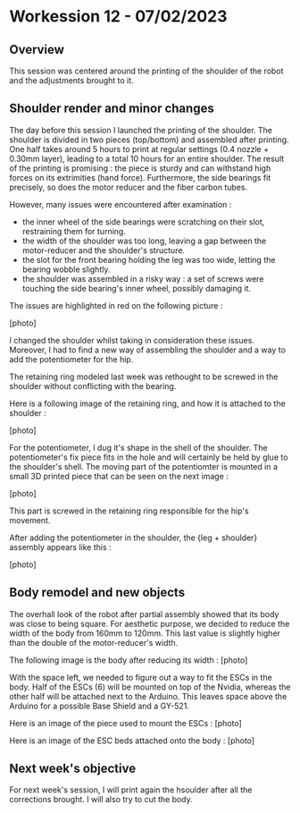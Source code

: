# Workession 12 - 07/02/2023 

## Overview 

This session was centered around the printing of the shoulder of the robot and the adjustments brought to it.

## Shoulder render and minor changes

The day before this session I launched the printing of the shoulder. The shoulder is divided in two pieces (top/bottom) and assembled after printing. 
One half takes around 5 hours to print at regular settings (0.4 nozzle + 0.30mm layer), leading to a total 10 hours for an entire shoulder. 
The result of the printing is promising : the piece is sturdy and can withstand high forces on its extrimities (hand force). Furthermore, 
the side bearings fit precisely, so does the motor reducer and the fiber carbon tubes.

However, many issues were encountered after examination :

- the inner wheel of the side bearings were scratching on their slot, restraining them for turning.
- the width of the shoulder was too long, leaving a gap between the motor-reducer and the shoulder's structure.
- the slot for the front bearing holding the leg was too wide, letting the bearing wobble slightly.
- the shoulder was assembled in a risky way : a set of screws were touching the side bearing's inner wheel, possibly damaging it.


The issues are highlighted in red on the following picture :

[photo]


I changed the shoulder whilst taking in consideration these issues. Moreover, I had to find a new way of assembling the shoulder and a way to add the potentiometer
for the hip.

The retaining ring modeled last week was rethought to be screwed in the shoulder without conflicting with the bearing. 

Here is a following image of the retaining ring, and how it is attached to the shoulder :

[photo]

For the potentiometer, I dug it's shape in the shell of the shoulder. The potentiometer's fix piece fits in the hole and will certainly be held by glue to the shoulder's shell. 
The moving part of the potentiomter is mounted in a small 3D printed piece that can be seen on the next image :

[photo]

This part is screwed in the retaining ring responsible for the hip's movement. 

After adding the potentiometer in the shoulder, the {leg + shoulder} assembly appears like this :

[photo]

## Body remodel and new objects

The overhall look of the robot after partial assembly showed that its body was close to being square. 
For aesthetic purpose, we decided to reduce the width of the body from 160mm to 120mm. This last value is slightly higher than the double of the motor-reducer's width.

The following image is the body after reducing its width :
[photo]

With the space left, we needed to figure out a way to fit the ESCs in the body. 
Half of the ESCs (6) will be mounted on top of the Nvidia, whereas the other half will be attached next to the Arduino. 
This leaves space above the Arduino for a possible Base Shield and a GY-521. 

Here is an image of the piece used to mount the ESCs :
[photo]

Here is an image of the ESC beds attached onto the body :
[photo]

## Next week's objective 

For next week's session, I will print again the hsoulder after all the corrections brought. I will also try to cut the body.


